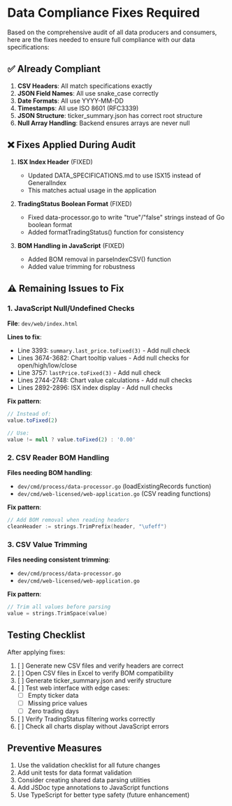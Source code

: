# Data Compliance Fixes Required

Based on the comprehensive audit of all data producers and consumers, here are the fixes needed to ensure full compliance with our data specifications:

## ✅ Already Compliant

1. **CSV Headers**: All match specifications exactly
2. **JSON Field Names**: All use snake_case correctly
3. **Date Formats**: All use YYYY-MM-DD
4. **Timestamps**: All use ISO 8601 (RFC3339)
5. **JSON Structure**: ticker_summary.json has correct root structure
6. **Null Array Handling**: Backend ensures arrays are never null

## ❌ Fixes Applied During Audit

1. **ISX Index Header** (FIXED)
   - Updated DATA_SPECIFICATIONS.md to use ISX15 instead of GeneralIndex
   - This matches actual usage in the application

2. **TradingStatus Boolean Format** (FIXED)
   - Fixed data-processor.go to write "true"/"false" strings instead of Go boolean format
   - Added formatTradingStatus() function for consistency

3. **BOM Handling in JavaScript** (FIXED)
   - Added BOM removal in parseIndexCSV() function
   - Added value trimming for robustness

## ⚠️ Remaining Issues to Fix

### 1. JavaScript Null/Undefined Checks

**File**: `dev/web/index.html`

**Lines to fix**:
- Line 3393: `summary.last_price.toFixed(3)` - Add null check
- Lines 3674-3682: Chart tooltip values - Add null checks for open/high/low/close
- Line 3757: `lastPrice.toFixed(3)` - Add null check
- Lines 2744-2748: Chart value calculations - Add null checks
- Lines 2892-2896: ISX index display - Add null checks

**Fix pattern**:
```javascript
// Instead of:
value.toFixed(2)

// Use:
value != null ? value.toFixed(2) : '0.00'
```

### 2. CSV Reader BOM Handling

**Files needing BOM handling**:
- `dev/cmd/process/data-processor.go` (loadExistingRecords function)
- `dev/cmd/web-licensed/web-application.go` (CSV reading functions)

**Fix pattern**:
```go
// Add BOM removal when reading headers
cleanHeader := strings.TrimPrefix(header, "\ufeff")
```

### 3. CSV Value Trimming

**Files needing consistent trimming**:
- `dev/cmd/process/data-processor.go`
- `dev/cmd/web-licensed/web-application.go`

**Fix pattern**:
```go
// Trim all values before parsing
value = strings.TrimSpace(value)
```

## Testing Checklist

After applying fixes:

1. [ ] Generate new CSV files and verify headers are correct
2. [ ] Open CSV files in Excel to verify BOM compatibility
3. [ ] Generate ticker_summary.json and verify structure
4. [ ] Test web interface with edge cases:
   - [ ] Empty ticker data
   - [ ] Missing price values
   - [ ] Zero trading days
5. [ ] Verify TradingStatus filtering works correctly
6. [ ] Check all charts display without JavaScript errors

## Preventive Measures

1. Use the validation checklist for all future changes
2. Add unit tests for data format validation
3. Consider creating shared data parsing utilities
4. Add JSDoc type annotations to JavaScript functions
5. Use TypeScript for better type safety (future enhancement)